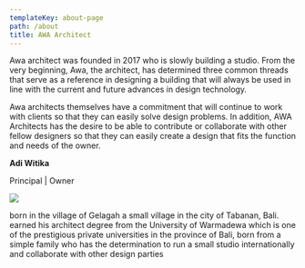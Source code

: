 ```yaml
---
templateKey: about-page
path: /about
title: AWA Architect
---
```

Awa architect was founded in 2017 who is slowly building a studio.
From the very beginning, Awa, the architect, has determined three common threads that serve as a reference in designing a building that will always be used in line with the current and future advances in design technology.

Awa architects themselves have a commitment that will continue to work with clients so that they can easily solve design problems. In addition, AWA Architects has the desire to be able to contribute or collaborate with other fellow designers so that they can easily create a design that fits the function and needs of the owner.

**Adi Witika**

Principal | Owner

![](/img/img_3206.jpg)

born in the village of Gelagah a small village in the city of Tabanan, Bali. earned his architect degree from the University of Warmadewa which is one of the prestigious private universities in the province of Bali, born from a simple family who has the determination to run a small studio internationally and collaborate with other design parties